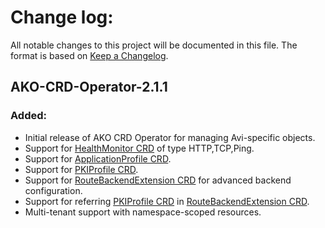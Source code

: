 # Change log:

All notable changes to this project will be documented in this file. The format is based on [Keep a Changelog](https://keepachangelog.com/en/1.0.0/).

## AKO-CRD-Operator-2.1.1

### Added:
 - Initial release of AKO CRD Operator for managing Avi-specific objects.
 - Support for [HealthMonitor CRD](https://github.com/vmware/load-balancer-and-ingress-services-for-kubernetes/blob/master/docs/crds/healthmonitor.md) of type HTTP,TCP,Ping. 
 - Support for [ApplicationProfile CRD](https://github.com/vmware/load-balancer-and-ingress-services-for-kubernetes/blob/master/docs/crds/applicationprofile.md).
 - Support for [PKIProfile CRD](https://github.com/vmware/load-balancer-and-ingress-services-for-kubernetes/blob/master/docs/crds/pkiprofile.md).
 - Support for [RouteBackendExtension CRD](https://github.com/vmware/load-balancer-and-ingress-services-for-kubernetes/blob/master/docs/crds/routebackendextension.md) for advanced backend configuration.
 - Support for referring [PKIProfile CRD](https://github.com/vmware/load-balancer-and-ingress-services-for-kubernetes/blob/master/docs/crds/pkiprofile.md) in [RouteBackendExtension CRD](https://github.com/vmware/load-balancer-and-ingress-services-for-kubernetes/blob/master/docs/crds/routebackendextension.md).
 - Multi-tenant support with namespace-scoped resources.

